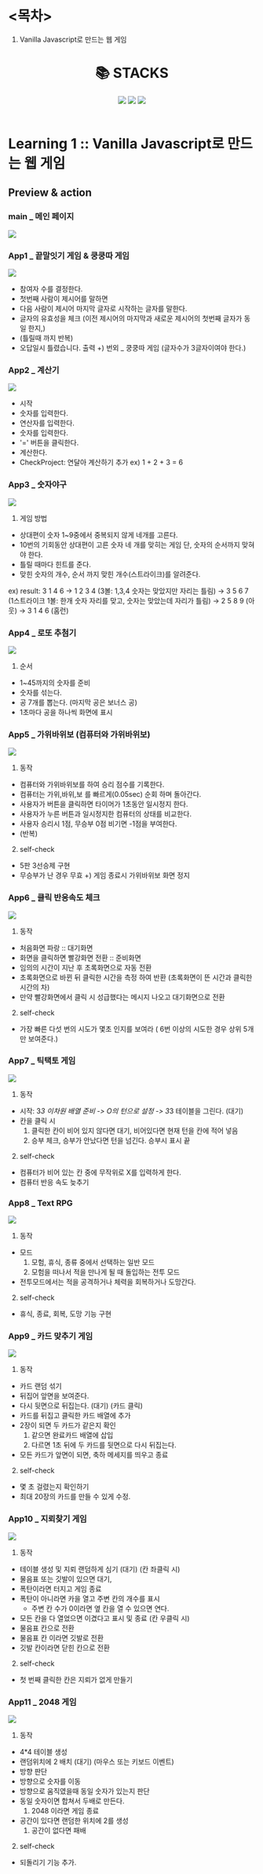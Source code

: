 # <목차>

1. Vanilla Javascript로 만드는 웹 게임

<div align=center>
<h1>📚 STACKS</h1>
</div>
<div align=center> 
  <img src="https://img.shields.io/badge/html5-E34F26?style=for-the-badge&logo=html5&logoColor=white"> 
  <img src="https://img.shields.io/badge/css-1572B6?style=for-the-badge&logo=css3&logoColor=white"> 
  <img src="https://img.shields.io/badge/javascript-F7DF1E?style=for-the-badge&logo=javascript&logoColor=black"> 
</div>
<br/>

# Learning 1 :: Vanilla Javascript로 만드는 웹 게임

## Preview & action

### main \_ 메인 페이지

<img src="./readmeImg/js_main.png">
<br>

### App1 \_ 끝말잇기 게임 & 쿵쿵따 게임

<img src="./readmeImg/js_app1.png">
<br>

- 참여자 수를 결정한다.
- 첫번째 사람이 제시어를 말하면
- 다음 사람이 제시어 마지막 글자로 시작하는 글자를 말한다.
- 글자의 유효성을 체크 (이전 제시어의 마지막과 새로운 제시어의 첫번째 글자가 동일 한지,)
- (틀릴때 까지 반복)
- 오답일시 틀렸습니다. 출력
  +) 번외 \_ 쿵쿵따 게임 (글자수가 3글자이여야 한다.)

### App2 \_ 계산기

<img src="./readmeImg/js_app2.png">
<br>

- 시작
- 숫자를 입력한다.
- 연산자를 입력한다.
- 숫자를 입력한다.
- '=' 버튼을 클릭한다.
- 계산한다.
- CheckProject: 연달아 계산하기 추가 ex) 1 + 2 + 3 = 6

### App3 \_ 숫자야구

<img src="./readmeImg/js_app3.png">
<br>

1. 게임 방법

- 상대편이 숫자 1~9중에서 중복되지 않게 네개를 고른다.
- 10번의 기회동안 상대편이 고른 숫자 네 개를 맞히는 게임
  단, 숫자의 순서까지 맞혀야 한다.
- 틀릴 때마다 힌트를 준다.
- 맞힌 숫자의 개수, 순서 까지 맞힌 개수(스트라이크)를 알려준다.

ex) result: 3 1 4 6 -> 1 2 3 4 (3볼: 1,3,4 숫자는 맞았지만 자리는 틀림)
-> 3 5 6 7 (1스트라이크 1볼: 한개 숫자 자리를 맞고, 숫자는 맞았는데 자리가 틀림)
-> 2 5 8 9 (아웃) -> 3 1 4 6 (홈런)

### App4 \_ 로또 추첨기

<img src="./readmeImg/js_app4.png">
<br>

1. 순서

- 1~45까지의 숫자를 준비
- 숫자를 섞는다.
- 공 7개를 뽑는다. (마지막 공은 보너스 공)
- 1초마다 공을 하나씩 화면에 표시

### App5 \_ 가위바위보 (컴퓨터와 가위바위보)

<img src="./readmeImg/js_app5.png">
<br>

1. 동작

- 컴퓨터와 가위바위보를 하여 승리 점수를 기록한다.
- 컴퓨터는 가위,바위,보 를 빠르게(0.05sec) 순회 하며 돌아간다.
- 사용자가 버튼을 클릭하면 타이머가 1초동안 일시정지 한다.
- 사용자가 누른 버튼과 일시정지한 컴퓨터의 상태를 비교한다.
- 사용자 승리시 1점, 무승부 0점 비기면 -1점을 부여한다.
- (반복)

2. self-check

- 5판 3선승제 구현
- 무승부가 난 경우 무효
  +) 게임 종료시 가위바위보 화면 정지

### App6 \_ 클릭 반응속도 체크

<img src="./readmeImg/js_app6.png">
<br>

1. 동작

- 처음화면 파랑 :: 대기화면
- 화면을 클릭하면 빨강화면 전환 :: 준비화면
- 임의의 시간이 지난 후 초록화면으로 자동 전환
- 초록화면으로 바뀐 뒤 클릭한 시간을 측정 하여 반환 (초록화면이 뜬 시간과 클릭한 시간의 차)
- 만약 빨강화면에서 클릭 시 성급했다는 메시지 나오고 대기화면으로 전환

2. self-check

- 가장 빠른 다섯 번의 시도가 몇초 인지를 보여라 ( 6번 이상의 시도한 경우 상위 5개만 보여준다.)

### App7 \_ 틱택토 게임

<img src="./readmeImg/js_app7.png">
<br>

1. 동작

- 시작: 3*3 이차원 배열 준비 -> O의 턴으로 설정 -> 3*3 테이블을 그린다. (대기)
- 칸을 클릭 시
  1. 클릭한 칸이 비어 있지 않다면 대기, 비어있다면 현재 턴을 칸에 적어 넣음
  2. 승부 체크, 승부가 안났다면 턴을 넘긴다. 승부시 표시 끝

2. self-check

- 컴퓨터가 비어 있는 칸 중에 무작위로 X를 입력하게 한다.
- 컴퓨터 반응 속도 늦추기

### App8 \_ Text RPG

<img src="./readmeImg/js_app8.png">
<br>

1. 동작

- 모드
  1. 모험, 휴식, 종류 중에서 선택하는 일반 모드
  2. 모험을 떠나서 적을 만나게 될 때 돌입하는 전투 모드
- 전투모드에서는 적을 공격하거나 체력을 회복하거나 도망간다.

2. self-check

- 휴식, 종료, 회복, 도망 기능 구현

### App9 \_ 카드 맞추기 게임

<img src="./readmeImg/js_app9.png">
<br>

1.  동작

- 카드 랜덤 섞기
- 뒤집어 앞면을 보여준다.
- 다시 뒷면으로 뒤집는다.
  (대기)
  (카드 클릭)
- 카드를 뒤집고 클릭한 카드 배열에 추가
- 2장이 되면 두 카드가 같은지 확인
  1. 같으면 완료카드 배열에 삽입
  2. 다르면 1초 뒤에 두 카드를 뒷면으로 다시 뒤집는다.
- 모든 카드가 앞면이 되면, 축하 메세지를 띄우고 종료

2. self-check

- 몇 초 걸렸는지 확인하기
- 최대 20장의 카드를 만들 수 있게 수정.

### App10 \_ 지뢰찾기 게임

<img src="./readmeImg/js_app10.png">
<br>

1. 동작

- 테이블 생성 및 지뢰 랜덤하게 심기
  (대기)
  (칸 좌클릭 시)
- 물음표 또는 깃발이 있으면 대기,
- 폭탄이라면 터지고 게임 종료
- 폭탄이 아니라면 카을 열고 주변 칸의 개수를 표시
  - 주변 칸 수가 0이라면 옆 칸을 열 수 있으면 연다.
- 모든 칸을 다 열었으면 이겼다고 표시 및 종료
  (칸 우클릭 시)
- 물음표 칸으로 전환
- 물음표 칸 이라면 깃발로 전환
- 깃발 칸이라면 닫힌 칸으로 전환

2. self-check

- 첫 번째 클릭한 칸은 지뢰가 없게 만들기

### App11 \_ 2048 게임

<img src="./readmeImg/js_app11.png">
<br>

1. 동작

- 4\*4 테이블 생성
- 랜덤위치에 2 배치
  (대기)
  (마우스 또는 키보드 이벤트)
- 방향 판단
- 방향으로 숫자를 이동
- 방향으로 움직였을때 동일 숫자가 있는지 판단
- 동일 숫자이면 합쳐서 두배로 만든다.
  1. 2048 이라면 게임 종료
- 공간이 있다면 랜덤한 위치에 2를 생성
  1. 공간이 없다면 패배

2. self-check

- 되돌리기 기능 추가.
